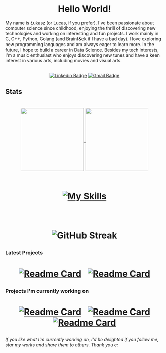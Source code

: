 <h1 align="center">Hello World!</h1>
My name is Łukasz (or Lucas, if you prefer). I've been passionate about computer science since childhood, enjoying the thrill of discovering new technologies and working on interesting and fun projects. I work mainly in C, C++, Python, Golang (and Brainf&ck if I have a bad day). I love exploring new programming languages and am always eager to learn more. In the future, I hope to build a career in Data Science.
Besides my tech interests, I'm a music enthusiast who enjoys discovering new tunes and have a keen interest in various arts, including movies and visual arts.


<div align="center">
<br>
  
  [![Linkedin Badge](https://img.shields.io/badge/-Klus3kk-blue?style=flat-square&logo=Linkedin&logoColor=white&link=https://www.linkedin.com/in/łukasz-bielaszewski-b583072a7/)](https://www.linkedin.com/in/łukasz-bielaszewski-b583072a7/)
  [![Gmail Badge](https://img.shields.io/badge/-lukaszbielaszewskibiz@gmail.com-990000?style=flat-square&logo=Gmail&logoColor=white&link=mailto:sy@mangotree.dev)](mailto:lukaszbielaszewskibiz@gmail.com)
  
</div>

## Stats
<h1 align="center"><a href="https://github.com/Klus3kk/github-readme-stats">
  <img height=200 align="center" src="https://github-readme-stats.vercel.app/api?username=Klus3kk&theme=tokyonight&hide=issues,contribs,prs" />
</a>
<a href="https://github.com/Klus3kk/convoychat">
  <img height=200 align="center" src="https://github-readme-stats.vercel.app/api/top-langs?username=Klus3kk&layout=compact&langs_count=8&card_width=320&theme=tokyonight" />
</a>
  <br><br>
  
  [![My Skills](https://skillicons.dev/icons?i=ae,anaconda,androidstudio,arch,arduino,aws,azure,bash,blender,c,cs,cpp,cmake,css,dart,discord,docker,dotnet,emacs,figma,flask,flutter,git,go,haskell,html,ai,java,js,kali,kotlin,latex,linux,matlab,nodejs,npm,opencv,ps,postgres,powershell,pr,py,pytorch,r,react,ruby,rust,tensorflow,ts,ubuntu,unity,unreal,vim,visualstudio,vscode,windows,xd)](https://skillicons.dev)

<br>

![GitHub Streak](https://github-readme-streak-stats.herokuapp.com/?user=Klus3kk&theme=dark&count_private=true&bg_color=0d1116&title_color=ce09ec&text_color=a4aacb&icon_color=007ec6)
</h1> 

### Latest Projects
<h1 align="center"><a href="https://github.com/Klus3kk/github-readme-stats">
  
[![Readme Card](https://github-readme-stats.vercel.app/api/pin/?username=Klus3kk&repo=Machine-Learning-Algorithms&bg_color=0d1116&title_color=325aa8&text_color=a4aacb&icon_color=007ec6)](https://github.com/Klus3kk/Machine-Learning-Algorithms) &nbsp;
[![Readme Card](https://github-readme-stats.vercel.app/api/pin/?username=Klus3kk&repo=Algorithm-Encyclopedia&bg_color=0d1116&title_color=325aa8&text_color=a4aacb&icon_color=007ec6)](https://github.com/Klus3kk/Algorithm-Encyclopedia.git)

### Projects I'm currently working on
<h1 align="center"><a href="https://github.com/Klus3kk/github-readme-stats">
   
[![Readme Card](https://github-readme-stats.vercel.app/api/pin/?username=Klus3kk&repo=StockAid&bg_color=0d1116&title_color=325aa8&text_color=a4aacb&icon_color=007ec6)](https://github.com/Klus3kk/StockAid.git) &nbsp; 
[![Readme Card](https://github-readme-stats.vercel.app/api/pin/?username=Klus3kk&repo=QRacing&bg_color=0d1116&title_color=325aa8&text_color=a4aacb&icon_color=007ec6)](https://github.com/Klus3kk/QRacing.git) 
[![Readme Card](https://github-readme-stats.vercel.app/api/pin/?username=Klus3kk&repo=Unity-Model-Training&bg_color=0d1116&title_color=325aa8&text_color=a4aacb&icon_color=007ec6)](https://github.com/Klus3kk/Unity-Model-Training.git)

</h1>

###### If you like what I'm currently working on, I'd be delighted if you follow me, star my works and share them to others. Thank you c:
